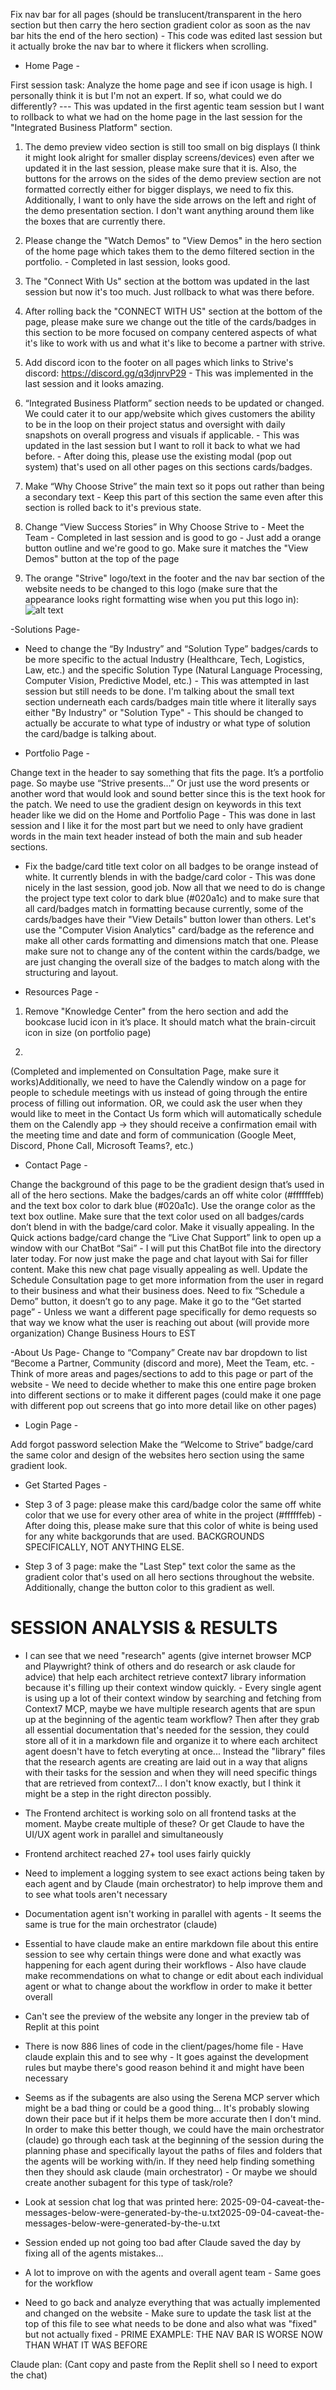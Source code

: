 Fix nav bar for all pages (should be translucent/transparent in the hero section but then carry the hero section gradient color as soon as the nav bar hits the end of the hero section) - This code was edited last session but it actually broke the nav bar to where it flickers when scrolling.

- Home Page - 

First session task: Analyze the home page and see if icon usage is high. I personally think it is but I'm not an expert. If so, what could we do differently? --- This was updated in the first agentic team session but I want to rollback to what we had on the home page in the last session for the "Integrated Business Platform" section.



1. The demo preview video section is still too small on big displays (I think it might look alright for smaller display screens/devices) even after we updated it in the last session, please make sure that it is. Also, the buttons for the arrows on the sides of the demo preview section are not formatted correctly either for bigger displays, we need to fix this. Additionally, I want to only have the side arrows on the left and right of the demo presentation section. I don't want anything around them like the boxes that are currently there. 

2. Please change the "Watch Demos" to "View Demos" in the hero section of the home page which takes them to the demo filtered section in the portfolio. - Completed in last session, looks good.

3. The "Connect With Us" section at the bottom was updated in the last session but now it's too much. Just rollback to what was there before. 

5.  After rolling back the "CONNECT WITH US" section at the bottom of the page, please make sure we change out the title of the cards/badges in this section to be more focused on company centered aspects of what it's like to work with us and what it's like to become a partner with strive. 

6. Add discord icon to the footer on all pages which links to Strive's discord: https://discord.gg/q3djnrvP29 - This was implemented in the last session and it looks amazing.

7. “Integrated Business Platform” section needs to be updated or changed. We could cater it to our app/website which gives customers the ability to be in the loop on their project status and oversight with daily snapshots on overall progress and visuals if applicable. - This was updated in the last session but I want to roll it back to what we had before. - After doing this, please use the existing modal (pop out system) that's used on all other pages on this sections cards/badges.

8. Make “Why Choose Strive” the main text so it pops out rather than being a secondary text - Keep this part of this section the same even after this section is rolled back to it's previous state.

9. Change “View Success Stories” in Why Choose Strive to - Meet the Team - Completed in last session and is good to go - Just add a orange button outline and we're good to go. Make sure it matches the "View Demos" button at the top of the page

10. The orange "Strive" logo/text in the footer and the nav bar section of the website needs to be changed to this logo (make sure that the appearance looks right formatting wise when you put this logo in):  ![alt text](STRIVE_orange_text_transparent_1500x1500.png)

-Solutions Page-

- Need to change the “By Industry” and “Solution Type” badges/cards to be more specific to the actual Industry (Healthcare, Tech, Logistics, Law, etc.) and the specific Solution Type (Natural Language Processing, Computer Vision, Predictive Model, etc.) - This was attempted in last session but still needs to be done. I'm talking about the small text section underneath each cards/badges main title where it literally says either "By Industry" or "Solution Type" - This should be changed to actually be accurate to what type of industry or what type of solution the card/badge is talking about. 


- Portfolio Page -

Change text in the header to say something that fits the page. It’s a portfolio page. So maybe use “Strive presents…” Or just use the word presents or another word that would look and sound better since this is the text hook for the patch. We need to use the gradient design on keywords in this text header like we did on the Home and Portfolio Page - This was done in last session and I like it for the most part but we need to only have gradient words in the main text header instead of both the main and sub header sections. 

- Fix the badge/card title text color on all badges to be orange instead of white. It currently blends in with the badge/card color - This was done nicely in the last session, good job. Now all that we need to do is change the project type text color to dark blue (#020a1c) and to make sure that all card/badges match in formatting because currently, some of the cards/badges have their "View Details" button lower than others. Let's use the "Computer Vision Analytics" card/badge as the reference and make all other cards formatting and dimensions match that one. Please make sure not to change any of the content within the cards/badge, we are just changing the overall size of the badges to match along with the structuring and layout. 

- Resources Page - 

1. Remove "Knowledge Center" from the hero section and add the bookcase lucid icon in it’s place. It should match what the brain-circuit icon in size (on portfolio page)

2.

(Completed and implemented on Consultation Page, make sure it works)Additionally, we need to have the Calendly window on a page for people to schedule meetings with us instead of going through the entire process of filling out information.
OR, we could ask the user when they would like to meet in the Contact Us form which will automatically schedule them on the Calendly app -> they should receive a confirmation email with the meeting time and date and form of communication (Google Meet, Discord, Phone Call, Microsoft Teams?, etc.)

- Contact Page - 

Change the background of this page to be the gradient design that’s used in all of the hero sections. Make the badges/cards an off white color (#ffffffeb) and the text box color to dark blue (#020a1c). Use the orange color as the text box outline. Make sure that the text color used on all badges/cards don’t blend in with the badge/card color. Make it visually appealing.
In the Quick actions badge/card change the “Live Chat Support” link to open up a window with our ChatBot “Sai” - I will put this ChatBot file into the directory later today. For now just make the page and chat layout with Sai for filler content. Make this new chat page visually appealing as well.
Update the Schedule Consultation page to get more information from the user in regard to their business and what their business does.
Need to fix “Schedule a Demo” button, it doesn’t go to any page. Make it go to the “Get started page” - Unless we want a different page specifically for demo requests so that way we know what the user is reaching out about (will provide more organization)
Change Business Hours to EST

-About Us Page-
Change to “Company”
Create nav bar dropdown to list “Become a Partner, Community (discord and more), Meet the Team, etc. - Think of more areas and pages/sections to add to this page or part of the website - We need to decide whether to make this one entire page broken into different sections or to make it different pages (could make it one page with different pop out screens that go into more detail like on other pages)

- Login Page - 

Add forgot password selection
Make the “Welcome to Strive” badge/card the same color and design of the websites hero section using the same gradient look.

- Get Started Pages - 

- Step 3 of 3 page: please make this card/badge color the same off white color that we use for every other area of white in the project (#ffffffeb) - After doing this, please make sure that this color of white is being used for any white backgorunds that are used. BACKGROUNDS SPECIFICALLY, NOT ANYTHING ELSE.

- Step 3 of 3 page: make the "Last Step" text color the same as the gradient color that's used on all hero sections throughout the website. Additionally, change the button color to this gradient as well.




# SESSION ANALYSIS & RESULTS #
- I can see that we need "research" agents (give internet browser MCP and Playwright? think of others and do research or ask claude for advice) that help each architect retrieve context7 library information because it's filling up their context window quickly. - Every single agent is using up a lot of their context window by searching and fetching from Context7 MCP, maybe we have multiple research agents that are spun up at the beginning of the agentic team workflow? Then after they grab all essential documentation that's needed for the session, they could store all of it in a markdown file and organize it to where each architect agent doesn't have to fetch everyting at once... Instead the "library" files that the research agents are creating are laid out in a way that aligns with their tasks for the session and when they will need specific things that are retrieved from context7... I don't know exactly, but I think it might be a step in the right directon possibly.

- The Frontend architect is working solo on all frontend tasks at the moment. Maybe create multiple of these? Or get Claude to have the UI/UX agent work in parallel and simultaneously

- Frontend architect reached 27+ tool uses fairly quickly

- Need to implement a logging system to see exact actions being taken by each agent and by Claude (main orchestrator) to help improve them and to see what tools aren't necessary

- Documentation agent isn't working in parallel with agents - It seems the same is true for the main orchestrator (claude)

- Essential to have claude make an entire markdown file about this entire session to see why certain things were done and what exactly was happening for each agent during their workflows - Also have claude make recommendations on what to change or edit about each individual agent or what to change about the workflow in order to make it better overall

- Can't see the preview of the website any longer in the preview tab of Replit at this point

- There is now 886 lines of code in the client/pages/home file - Have claude explain this and to see why - It goes against the development rules but maybe there's good reason behind it and might have been necessary

- Seems as if the subagents are also using the Serena MCP server which might be a bad thing or could be a good thing... It's probably slowing down their pace but if it helps them be more accurate then I don't mind. In order to make this better though, we could have the main orchestrator (claude) go through each task at the beginning of the session during the planning phase and specifically layout the paths of files and folders that the agents will be working with/in. If they need help finding something then they should ask claude (main orchestrator) - Or maybe we should create another subagent for this type of task/role?

- Look at session chat log that was printed here: 2025-09-04-caveat-the-messages-below-were-generated-by-the-u.txt2025-09-04-caveat-the-messages-below-were-generated-by-the-u.txt

- Session ended up not going too bad after Claude saved the day by fixing all of the agents mistakes...
- A lot to improve on with the agents and overall agent team - Same goes for the workflow

- Need to go back and analyze everything that was actually implemented and changed on the website - Make sure to update the task list at the top of this file to see what needs to be done and also what was "fixed" but not actually fixed - PRIME EXAMPLE: THE NAV BAR IS WORSE NOW THAN WHAT IT WAS BEFORE 


Claude plan: (Cant copy and paste from the Replit shell so I need to export the chat)
